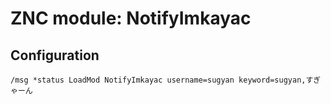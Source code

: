 # ZNC module: NotifyImkayac #

## Configuration ##

    /msg *status LoadMod NotifyImkayac username=sugyan keyword=sugyan,すぎゃーん

